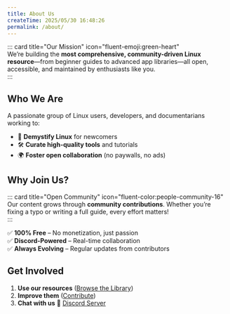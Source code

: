 ```yaml
---
title: About Us
createTime: 2025/05/30 16:48:26
permalink: /about/
---
```


::: card title="Our Mission" icon="fluent-emoji:green-heart"  
We’re building the **most comprehensive, community-driven Linux resource**—from beginner guides to advanced app libraries—all open, accessible, and maintained by enthusiasts like you.  
:::

## Who We Are

A passionate group of Linux users, developers, and documentarians working to:

- 💯 **Demystify Linux** for newcomers
- 🛠️ **Curate high-quality tools** and tutorials
- 🌍 **Foster open collaboration** (no paywalls, no ads)

## Why Join Us?

::: card title="Open Community" icon="fluent-color:people-community-16"  
Our content grows through **community contributions**. Whether you’re fixing a typo or writing a full guide, every effort matters!  
:::

✅ **100% Free** – No monetization, just passion  
✅ **Discord-Powered** – Real-time collaboration  
✅ **Always Evolving** – Regular updates from contributors

## Get Involved

1. **Use our resources** ([Browse the Library](/tuxies-wiki/docs/notes/linux-apps/README.md))
2. **Improve them** ([Contribute](./become-a-contributor.md))
3. **Chat with us** 🔗 [Discord Server](https://discord.gg/WkeNeu8NGt)
